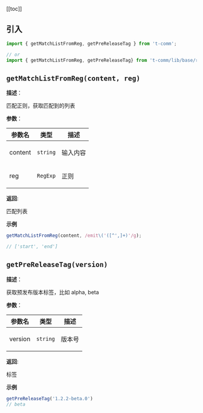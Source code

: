 [[toc]]

<h2>引入</h2>

```ts
import { getMatchListFromReg, getPreReleaseTag } from 't-comm';

// or
import { getMatchListFromReg, getPreReleaseTag} from 't-comm/lib/base/regexp/index';
```


## `getMatchListFromReg(content, reg)` 


**描述**：<p>匹配正则，获取匹配到的列表</p>

**参数**：


| 参数名 | 类型 | 描述 |
| --- | --- | --- |
| content | <code>string</code> | <p>输入内容</p> |
| reg | <code>RegExp</code> | <p>正则</p> |

**返回**: <p>匹配列表</p>

**示例**

```ts
getMatchListFromReg(content, /emit\('([^',]+)'/g);

// ['start', 'end']
```
<a name="getPreReleaseTag"></a>

## `getPreReleaseTag(version)` 


**描述**：<p>获取预发布版本标签，比如 alpha, beta</p>

**参数**：


| 参数名 | 类型 | 描述 |
| --- | --- | --- |
| version | <code>string</code> | <p>版本号</p> |

**返回**: <p>标签</p>

**示例**

```ts
getPreReleaseTag('1.2.2-beta.0')
// beta
```
